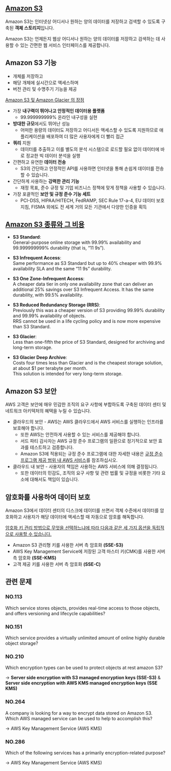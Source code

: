 ## [Amazon S3](https://aws.amazon.com/ko/s3/faqs/)

Amazon S3는 인터넷상 어디서나 원하는 양의 데이터를 저장하고 검색할 수 있도록 구축된 **객체 스토리지**입니다.

Amazon S3는 언제든지 웹상 어디서나 원하는 양의 데이터를 저장하고 검색하는 데 사용할 수 있는 간편한 웹 서비스 인터페이스를 제공합니다.

## Amazon S3 기능

   * 개체를 저장하고
   * 해당 개체에 실시간으로 액세스하며 
   * 버전 관리 및 수명주기 기능을 제공

[Amazon S3 및 Amazon Glacier 의 장점](https://aws.amazon.com/ko/what-is-cloud-object-storage/)

   * 가장 **내구력이 뛰어나고 안정적인 데이터용 플랫폼**
      * 99.999999999% 온라인 내구성을 실현
   * **방대한 규모**에서도 뛰어난 성능
      * 어떠한 용량의 데이터도 저장하고 어디서든 액세스할 수 있도록 지원하므로 애플리케이션을 배포하여 더 많은 사용자에게 더 빨리 접근
   *  **쿼리** 지원
      *  데이터를 추출하고 이를 별도의 분석 시스템으로 로드할 필요 없이 데이터에 바로 정교한 빅 데이터 분석을 실행  
   *  간편하고 유연한 **데이터 전송**
      * S3의 간단하고 안정적인 API를 사용하면 인터넷을 통해 손쉽게 데이터를 전송할 수 있습니다.  
   *  간단하게 사용하는 **강력한 관리 기능**
      * 재정 목표, 준수 규정 및 기업 비즈니스 정책에 맞게 정책을 사용할 수 있습니다.  
   *  가장 포괄적인 **보안 및 규정 준수 기능 세트**
      *  PCI-DSS, HIPAA/HITECH, FedRAMP, SEC Rule 17-a-4, EU 데이터 보호 지침, FISMA 외에도 전 세계 거의 모든 기관에서 다양한 인증을 획득  

## [Amazon S3 종류와 그 비용](https://www.pearsonitcertification.com/articles/article.aspx?p=3004582&seqNum=3)

   * **S3 Standard**: <br/>General-purpose online storage with 99.99% availability and 99.999999999% durability (that is, “11 9s”).

   * **S3 Infrequent Access**: <br/>Same performance as S3 Standard but up to 40% cheaper with 99.9% availability SLA and the same “11 9s” durability.

   * **S3 One Zone-Infrequent Access**: <br/>A cheaper data tier in only one availability zone that can deliver an additional 25% savings over S3 Infrequent Access. It has the same durability, with 99.5% availability.

   * **S3 Reduced Redundancy Storage (RRS)**: <br/>Previously this was a cheaper version of S3 providing 99.99% durability and 99.99% availability of objects. <br/>RRS cannot be used in a life cycling policy and is now more expensive than S3 Standard.

   * **S3 Glacier**: <br/>Less than one-fifth the price of S3 Standard, designed for archiving and long-term storage.

   * **S3 Glacier Deep Archive**: <br/>Costs four times less than Glacier and is the cheapest storage solution, at about $1 per terabyte per month. <br/>This solution is intended for very long-term storage.

## Amazon S3 보안

AWS 고객은 보안에 매우 민감한 조직의 요구 사항에 부합하도록 구축된 데이터 센터 및 네트워크 아키텍처의 혜택을 누릴 수 있습니다.

   * 클라우드의 보안 - AWS는 AWS 클라우드에서 AWS 서비스를 실행하는 인프라를 보호해야 합니다. 
      * 또한 AWS는 안전하게 사용할 수 있는 서비스를 제공해야 합니다. 
      * 서드 파티 감사자는 AWS 규정 준수 프로그램의 일환으로 정기적으로 보안 효과를 테스트하고 검증합니다. 
      * Amazon S3에 적용되는 규정 준수 프로그램에 대한 자세한 내용은 [규정 준수 프로그램 제공 범위 내 AWS 서비스](https://aws.amazon.com/ko/compliance/services-in-scope/)를 참조하십시오.
   * 클라우드 내 보안 - 사용자의 책임은 사용하는 AWS 서비스에 의해 결정됩니다. 
      * 또한 데이터의 민감도, 조직의 요구 사항 및 관련 법률 및 규정을 비롯한 기타 요소에 대해서도 책임이 있습니다.

## 암호화를 사용하여 데이터 보호

Amazon S3에서 데이터 센터의 디스크에 데이터를 쓰면서 객체 수준에서 데이터를 암호화하고 사용자가 해당 데이터에 액세스할 때 자동으로 암호를 해독합니다. 

[암호화 키 관리 방법으로 무엇을 선택하느냐에 따라 다음과 같은 세 가지 옵션을 독립적으로 사용할 수 있습니다.](https://docs.aws.amazon.com/ko_kr/AmazonS3/latest/userguide/serv-side-encryption.html)

   * Amazon S3 관리형 키를 사용한 서버 측 암호화 **(SSE-S3)**
   * AWS Key Management Service에 저장된 고객 마스터 키(CMK)를 사용한 서버 측 암호화 **(SSE-KMS)**
   * 고객 제공 키를 사용한 서버 측 암호화 **(SSE-C)**

## 관련 문제

### NO.113 

Which service stores objects, provides real-time access to those objects, and offers versioning and lifecycle capabilities?

### NO.151 

Which service provides a virtually unlimited amount of online highly durable object storage?

### NO.210 
Which encryption types can be used to protect objects at rest amazon S3?

-> **Server side encryption with S3 managed encryption keys (SSE-S3)** & **Server side encryption with AWS KMS managed encryption keys (SSE KMS)**

### NO.264 
A company is looking for a way to encrypt data stored on Amazon S3. Which AWS managed service can be used to help to accomplish this?

-> AWS Key Management Service (AWS KMS)

### NO.286 
Which of the following services has a primarily encryption-related purpose?

-> AWS Key Management Service (AWS KMS)
